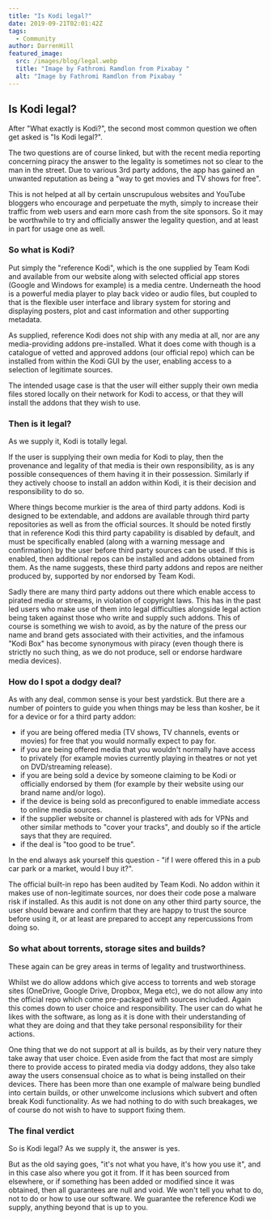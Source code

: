 ```yaml
---
title: "Is Kodi legal?"
date: 2019-09-21T02:01:42Z
tags:
  - Community
author: DarrenHill
featured_image:
  src: /images/blog/legal.webp
  title: "Image by Fathromi Ramdlon from Pixabay "
  alt: "Image by Fathromi Ramdlon from Pixabay "
---
```


## **Is Kodi legal?**

After "What exactly is Kodi?", the second most common question we often get asked is "Is Kodi legal?".

The two questions are of course linked, but with the recent media reporting concerning piracy the answer to the legality is sometimes not so clear to the man in the street. Due to various 3rd party addons, the app has gained an unwanted reputation as being a "way to get movies and TV shows for free".

This is not helped at all by certain unscrupulous websites and YouTube bloggers who encourage and perpetuate the myth, simply to increase their traffic from web users and earn more cash from the site sponsors. So it may be worthwhile to try and officially answer the legality question, and at least in part for usage one as well.

### **So what is Kodi?**

Put simply the "reference Kodi", which is the one supplied by Team Kodi and available from our website along with selected official app stores (Google and Windows for example) is a media centre. Underneath the hood is a powerful media player to play back video or audio files, but coupled to that is the flexible user interface and library system for storing and displaying posters, plot and cast information and other supporting metadata.

As supplied, reference Kodi does not ship with any media at all, nor are any media-providing addons pre-installed. What it does come with though is a catalogue of vetted and approved addons (our official repo) which can be installed from within the Kodi GUI by the user, enabling access to a selection of legitimate sources.

The intended usage case is that the user will either supply their own media files stored locally on their network for Kodi to access, or that they will install the addons that they wish to use.

### **Then is it legal?**

As we supply it, Kodi is totally legal.

If the user is supplying their own media for Kodi to play, then the provenance and legality of that media is their own responsibility, as is any possible consequences of them having it in their possession. Similarly if they actively choose to install an addon within Kodi, it is their decision and responsibility to do so.

Where things become murkier is the area of third party addons. Kodi is designed to be extendable, and addons are available through third party repositories as well as from the official sources. It should be noted firstly that in reference Kodi this third party capability is disabled by default, and must be specifically enabled (along with a warning message and confirmation) by the user before third party sources can be used. If this is enabled, then additional repos can be installed and addons obtained from them. As the name suggests, these third party addons and repos are neither produced by, supported by nor endorsed by Team Kodi.

Sadly there are many third party addons out there which enable access to pirated media or streams, in violation of copyright laws. This has in the past led users who make use of them into legal difficulties alongside legal action being taken against those who write and supply such addons. This of course is something we wish to avoid, as by the nature of the press our name and brand gets associated with their activities, and the infamous "Kodi Box" has become synonymous with piracy (even though there is strictly no such thing, as we do not produce, sell or endorse hardware media devices).

### **How do I spot a dodgy deal?**

As with any deal, common sense is your best yardstick. But there are a number of pointers to guide you when things may be less than kosher, be it for a device or for a third party addon:

- if you are being offered media (TV shows, TV channels, events or movies) for free that you would normally expect to pay for.
- if you are being offered media that you wouldn't normally have access to privately (for example movies currently playing in theatres or not yet on DVD/streaming release).
- if you are being sold a device by someone claiming to be Kodi or officially endorsed by them (for example by their website using our brand name and/or logo).
- if the device is being sold as preconfigured to enable immediate access to online media sources.
- if the supplier website or channel is plastered with ads for VPNs and other similar methods to "cover your tracks", and doubly so if the article says that they are required.
- if the deal is "too good to be true".

In the end always ask yourself this question - "if I were offered this in a pub car park or a market, would I buy it?".

The official built-in repo has been audited by Team Kodi. No addon within it makes use of non-legitimate sources, nor does their code pose a malware risk if installed. As this audit is not done on any other third party source, the user should beware and confirm that they are happy to trust the source before using it, or at least are prepared to accept any repercussions from doing so.

### **So what about torrents, storage sites and builds?**

These again can be grey areas in terms of legality and trustworthiness.

Whilst we do allow addons which give access to torrents and web storage sites (OneDrive, Google Drive, Dropbox, Mega etc), we do not allow any into the official repo which come pre-packaged with sources included. Again this comes down to user choice and responsibility. The user can do what he likes with the software, as long as it is done with their understanding of what they are doing and that they take personal responsibility for their actions.

One thing that we do not support at all is builds, as by their very nature they take away that user choice. Even aside from the fact that most are simply there to provide access to pirated media via dodgy addons, they also take away the users consensual choice as to what is being installed on their devices. There has been more than one example of malware being bundled into certain builds, or other unwelcome inclusions which subvert and often break Kodi functionality. As we had nothing to do with such breakages, we of course do not wish to have to support fixing them.

### **The final verdict**

So is Kodi legal? As we supply it, the answer is yes.

But as the old saying goes, "it's not what you have, it's how you use it", and in this case also where you got it from. If it has been sourced from elsewhere, or if something has been added or modified since it was obtained, then all guarantees are null and void. We won't tell you what to do, not to do or how to use our software. We guarantee the reference Kodi we supply, anything beyond that is up to you.
